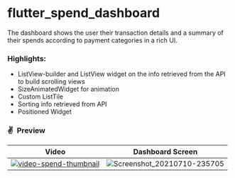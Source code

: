 # flutter_spend_dashboard

The dashboard shows the user their transaction details and a summary of their spends according to payment categories in a rich UI.

### Highlights:

- ListView-builder and ListView widget on the info retrieved from the API to build scrolling views
- SizeAnimatedWidget for animation
- Custom ListTile
- Sorting info retrieved from API
- Positioned Widget

### ✌&ensp;Preview

|              Video                   |        Dashboard Screen              |
| :----------------------------------: | :----------------------------------: |
|[ ![video-spend-thumbnail](https://user-images.githubusercontent.com/17541038/122266895-ea6a2180-cef7-11eb-8796-6073526e5d22.png)](https://drive.google.com/file/d/1werK7Fv7a0LH3muz7PJBtxtWQt_mbbDT/view?usp=sharing)| ![Screenshot_20210710-235705](https://user-images.githubusercontent.com/17541038/125173296-36994080-e1dc-11eb-8b3c-1e8c66ea1ffb.png)|
